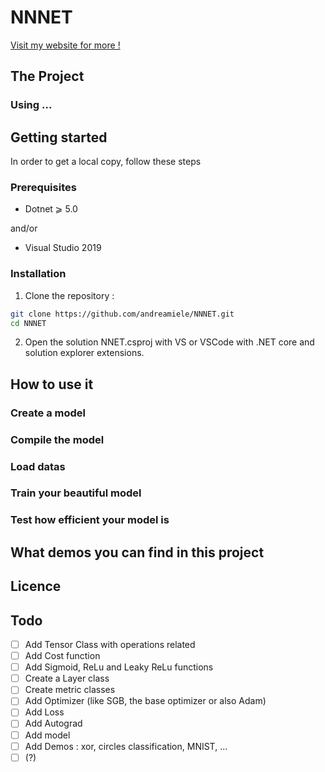 # NNNET

[Visit my website for more !](www.andreamiele.fr)

## The Project

### Using ...

## Getting started

In order to get a local copy, follow these steps

### Prerequisites

- Dotnet ⩾ 5.0

and/or

- Visual Studio 2019

### Installation

1. Clone the repository :

```sh
git clone https://github.com/andreamiele/NNNET.git
cd NNNET
```

2. Open the solution NNET.csproj with VS or VSCode with .NET core and solution explorer extensions.

## How to use it

### Create a model

### Compile the model

### Load datas

### Train your beautiful model

### Test how efficient your model is

## What demos you can find in this project

## Licence

## Todo

- [ ] Add Tensor Class with operations related
- [ ] Add Cost function
- [ ] Add Sigmoid, ReLu and Leaky ReLu functions
- [ ] Create a Layer class
- [ ] Create metric classes
- [ ] Add Optimizer (like SGB, the base optimizer or also Adam)
- [ ] Add Loss
- [ ] Add Autograd
- [ ] Add model
- [ ] Add Demos : xor, circles classification, MNIST, ...
- [ ] (?)
